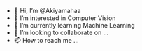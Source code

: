 - 👋 Hi, I’m @Akiyamahaa
- 👀 I’m interested in Computer Vision
- 🌱 I’m currently learning Machine Learning
- 💞️ I’m looking to collaborate on ...
- 📫 How to reach me ...

<!---
Akiyamahaa/Akiyamahaa is a ✨ special ✨ repository because its `README.md` (this file) appears on your GitHub profile.
You can click the Preview link to take a look at your changes.
--->
